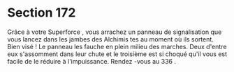 # Section 172

Grâce à votre Superforce , vous arrachez un panneau de signalisation que vous lancez
dans les jambes des Alchimis tes au moment où ils sortent. Bien visé ! Le panneau les
fauche en plein milieu des marches. Deux d'entre eux s'assomment dans leur chute et le
troisième est si choqué qu'il vous est facile de le réduire à l'impuissance. Rendez -vous au
336 .